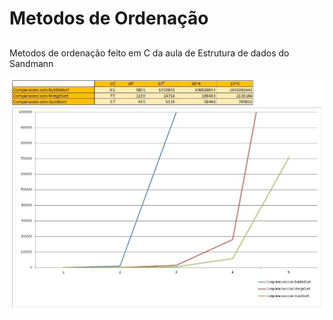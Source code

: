 # Metodos de Ordenação <h2>

Metodos de ordenação feito em C da aula de Estrutura de dados do Sandmann

![Comparação de metodos](/Comparandometodos.png)
